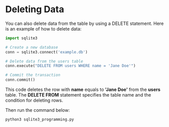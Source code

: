 # Deleting Data
You can also delete data from the table by using a DELETE statement. Here is an example of how to delete data:

```python
import sqlite3

# Create a new database
conn = sqlite3.connect('example.db')

# Delete data from the users table
conn.execute("DELETE FROM users WHERE name = 'Jane Doe'")

# Commit the transaction
conn.commit()
```

This code deletes the row with **name** equals to **'Jane Doe'** from the **users** table. The **DELETE FROM** statement specifies the table name and the condition for deleting rows.

Then run the command below:

```bash
python3 sqlite3_programming.py
```